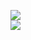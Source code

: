 [![](https://img.shields.io/badge/Made%20With-Github%20Spray-lightgrey.svg?style=for-the-badge&logo=github)](https://github.com/Annihil/github-spray#5738)  
[![](https://i.imgur.com/2DrTn0Z.gif)](https://github.com/Annihil/github-spray)